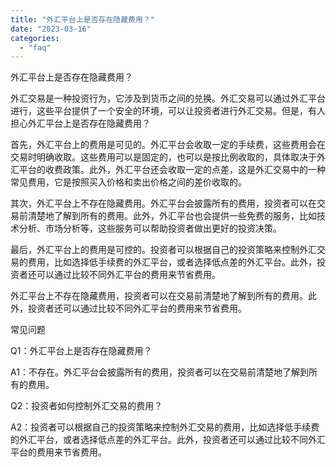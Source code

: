 ```yaml
---
title: "外汇平台上是否存在隐藏费用？"
date: "2023-03-16"
categories: 
  - "faq"
---
```


外汇平台上是否存在隐藏费用？

外汇交易是一种投资行为，它涉及到货币之间的兑换。外汇交易可以通过外汇平台进行，这些平台提供了一个安全的环境，可以让投资者进行外汇交易。但是，有人担心外汇平台上是否存在隐藏费用？

首先，外汇平台上的费用是可见的。外汇平台会收取一定的手续费，这些费用会在交易时明确收取。这些费用可以是固定的，也可以是按比例收取的，具体取决于外汇平台的收费政策。此外，外汇平台还会收取一定的点差，这是外汇交易中的一种常见费用，它是按照买入价格和卖出价格之间的差价收取的。

其次，外汇平台上不存在隐藏费用。外汇平台会披露所有的费用，投资者可以在交易前清楚地了解到所有的费用。此外，外汇平台也会提供一些免费的服务，比如技术分析、市场分析等，这些服务可以帮助投资者做出更好的投资决策。

最后，外汇平台上的费用是可控的。投资者可以根据自己的投资策略来控制外汇交易的费用，比如选择低手续费的外汇平台，或者选择低点差的外汇平台。此外，投资者还可以通过比较不同外汇平台的费用来节省费用。

外汇平台上不存在隐藏费用，投资者可以在交易前清楚地了解到所有的费用。此外，投资者还可以通过比较不同外汇平台的费用来节省费用。

常见问题

Q1：外汇平台上是否存在隐藏费用？

A1：不存在。外汇平台会披露所有的费用，投资者可以在交易前清楚地了解到所有的费用。

Q2：投资者如何控制外汇交易的费用？

A2：投资者可以根据自己的投资策略来控制外汇交易的费用，比如选择低手续费的外汇平台，或者选择低点差的外汇平台。此外，投资者还可以通过比较不同外汇平台的费用来节省费用。
